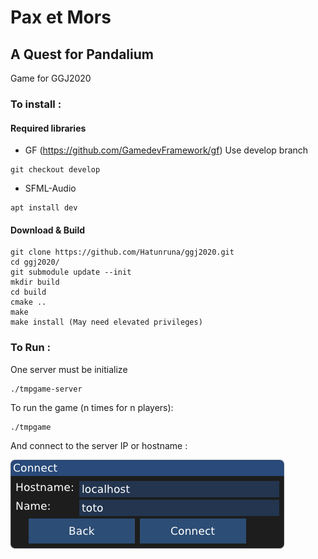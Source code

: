 # Pax et Mors
 ## A Quest for Pandalium
Game for GGJ2020

### To install :

#### Required libraries

- GF (https://github.com/GamedevFramework/gf)
Use develop branch
```
git checkout develop
```

- SFML-Audio
```
apt install dev
```

#### Download & Build
```
git clone https://github.com/Hatunruna/ggj2020.git
cd ggj2020/
git submodule update --init
mkdir build
cd build
cmake ..
make
make install (May need elevated privileges)
```

### To Run :

One server must be initialize
```
./tmpgame-server
```
To run the game (n times for n players):
```
./tmpgame
```
And connect to the server IP or hostname :

![alt text](Misc/LoginServer.png "Connexion window")
